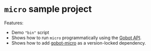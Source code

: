 # `micro` sample project

Features:

- Demo `"bin"` script
- Shows how to run `micro` programmatically using the [Gobot API](https://github.com/benallfree/gobot/tree/v1.0.0-alpha.34/docs/readme.md).
- Shows how to add [gobot-micro](https://www.npmjs.com/package/gobot-micro) as a version-locked dependency.
